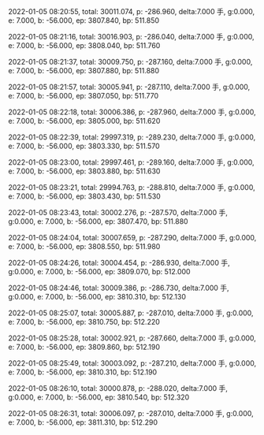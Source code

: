 2022-01-05 08:20:55, total: 30011.074, p: -286.960, delta:7.000 手, g:0.000, e: 7.000, b: -56.000, ep: 3807.840, bp: 511.850

2022-01-05 08:21:16, total: 30016.903, p: -286.040, delta:7.000 手, g:0.000, e: 7.000, b: -56.000, ep: 3808.040, bp: 511.760

2022-01-05 08:21:37, total: 30009.750, p: -287.160, delta:7.000 手, g:0.000, e: 7.000, b: -56.000, ep: 3807.880, bp: 511.880

2022-01-05 08:21:57, total: 30005.941, p: -287.110, delta:7.000 手, g:0.000, e: 7.000, b: -56.000, ep: 3807.050, bp: 511.770

2022-01-05 08:22:18, total: 30006.386, p: -287.960, delta:7.000 手, g:0.000, e: 7.000, b: -56.000, ep: 3805.000, bp: 511.620

2022-01-05 08:22:39, total: 29997.319, p: -289.230, delta:7.000 手, g:0.000, e: 7.000, b: -56.000, ep: 3803.330, bp: 511.570

2022-01-05 08:23:00, total: 29997.461, p: -289.160, delta:7.000 手, g:0.000, e: 7.000, b: -56.000, ep: 3803.880, bp: 511.630

2022-01-05 08:23:21, total: 29994.763, p: -288.810, delta:7.000 手, g:0.000, e: 7.000, b: -56.000, ep: 3803.430, bp: 511.530

2022-01-05 08:23:43, total: 30002.276, p: -287.570, delta:7.000 手, g:0.000, e: 7.000, b: -56.000, ep: 3807.470, bp: 511.880

2022-01-05 08:24:04, total: 30007.659, p: -287.290, delta:7.000 手, g:0.000, e: 7.000, b: -56.000, ep: 3808.550, bp: 511.980

2022-01-05 08:24:26, total: 30004.454, p: -286.930, delta:7.000 手, g:0.000, e: 7.000, b: -56.000, ep: 3809.070, bp: 512.000

2022-01-05 08:24:46, total: 30009.386, p: -286.730, delta:7.000 手, g:0.000, e: 7.000, b: -56.000, ep: 3810.310, bp: 512.130

2022-01-05 08:25:07, total: 30005.887, p: -287.010, delta:7.000 手, g:0.000, e: 7.000, b: -56.000, ep: 3810.750, bp: 512.220

2022-01-05 08:25:28, total: 30002.921, p: -287.660, delta:7.000 手, g:0.000, e: 7.000, b: -56.000, ep: 3809.860, bp: 512.190

2022-01-05 08:25:49, total: 30003.092, p: -287.210, delta:7.000 手, g:0.000, e: 7.000, b: -56.000, ep: 3810.310, bp: 512.190

2022-01-05 08:26:10, total: 30000.878, p: -288.020, delta:7.000 手, g:0.000, e: 7.000, b: -56.000, ep: 3810.540, bp: 512.320

2022-01-05 08:26:31, total: 30006.097, p: -287.010, delta:7.000 手, g:0.000, e: 7.000, b: -56.000, ep: 3811.310, bp: 512.290